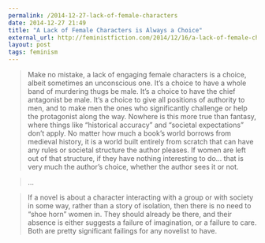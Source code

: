 ```yaml
---
permalink: /2014-12-27-lack-of-female-characters
date: 2014-12-27 21:49
title: "A Lack of Female Characters is Always a Choice"
external_url: http://feministfiction.com/2014/12/16/a-lack-of-female-characters-is-always-a-choice/
layout: post
tags: feminism
---
```


>Make no mistake, a lack of engaging female characters is a choice, albeit sometimes an unconscious one. It’s a choice to have a whole band of murdering thugs be male. It’s a choice to have the chief antagonist be male. It’s a choice to give all positions of authority to men, and to make men the ones who significantly challenge or help the protagonist along the way. Nowhere is this more true than fantasy, where things like “historical accuracy” and “societal expectations” don’t apply. No matter how much a book’s world borrows from medieval history, it is a world built entirely from scratch that can have any rules or societal structure the author pleases. If women are left out of that structure, if they have nothing interesting to do… that is very much the author’s choice, whether the author sees it or not.

>...

>If a novel is about a character interacting with a group or with society in some way, rather than a story of isolation, then there is no need to “shoe horn” women in. They should already be there, and their absence is either suggests a failure of imagination, or a failure to care. Both are pretty significant failings for any novelist to have.